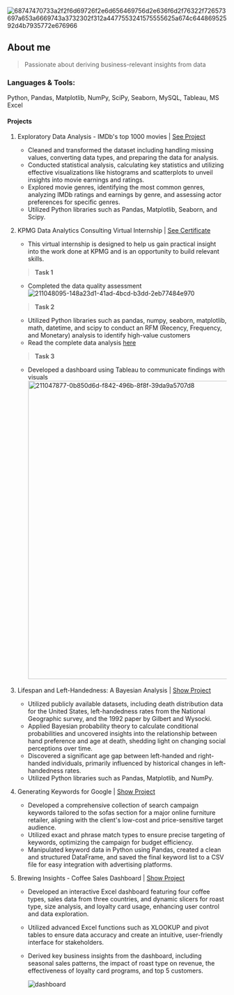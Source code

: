 

![68747470733a2f2f6d69726f2e6d656469756d2e636f6d2f76322f726573697a653a6669743a3732302f312a4477553241575555625a674c64486952592d4b7935772e676966](https://github.com/advaitpillai/portfolio/assets/138120457/e75f82df-690c-43fb-a715-b65c1594d861)

## About me
> Passionate about deriving business-relevant insights from data

### Languages & Tools:
Python, Pandas, Matplotlib, NumPy, SciPy, Seaborn, MySQL, Tableau, MS Excel

#### Projects
1. Exploratory Data Analysis - IMDb's top 1000 movies | [See Project](https://www.kaggle.com/code/advaitgpillai/eda-top-1000-imdb-movies)
   - Cleaned and transformed the dataset including handling missing values, converting data types, and preparing the data for analysis.
   - Conducted statistical analysis, calculating key statistics and utilizing effective visualizations like histograms and scatterplots to unveil insights into movie earnings and ratings.
   - Explored movie genres, identifying the most common genres, analyzing IMDb ratings and earnings by genre, and assessing actor preferences for specific genres.
   - Utilized Python libraries such as Pandas, Matplotlib, Seaborn, and Scipy.
     
2. KPMG Data Analytics Consulting Virtual Internship | [See Certificate](https://forage-uploads-prod.s3.amazonaws.com/completion-certificates/KPMG%20AU/m7W4GMqeT3bh9Nb2c_KPMG%20AU_tDm5QoRH2AhRJ8ANk_1694948409411_completion_certificate.pdf)
   - This virtual internship is designed to help us gain practical insight into the work done at KPMG and is an opportunity to build relevant skills.
   > **Task 1** 
   - Completed the data quality assessment
     ![211048095-148a23d1-41ad-4bcd-b3dd-2eb77484e970](https://github.com/advaitpillai/portfolio/assets/138120457/dd14ba78-5a88-431b-b95d-3313e00e41ff)
     
   > **Task 2**
   - Utilized Python libraries such as pandas, numpy, seaborn, matplotlib, math, datetime, and scipy to conduct an RFM (Recency, Frequency, and Monetary) analysis to identify high-value customers
   - Read the complete data analysis [here](https://www.kaggle.com/code/advaitgpillai/high-value-customer-segmentation-analysis)
     
   > **Task 3**
   - Developed a dashboard using Tableau to communicate findings with visuals
     <img width="683" alt="211047877-0b850d6d-f842-496b-8f8f-39da9a5707d8" src="https://github.com/advaitpillai/portfolio/assets/138120457/f808526d-0d11-4e97-bb42-ef9360676097">

3. Lifespan and Left-Handedness: A Bayesian Analysis | [Show Project](https://www.kaggle.com/code/advaitgpillai/lifespan-and-left-handedness-a-bayesian-analysis)
   - Utilized publicly available datasets, including death distribution data for the United States, left-handedness rates from the National Geographic survey, and the 1992 paper by Gilbert and Wysocki.
   - Applied Bayesian probability theory to calculate conditional probabilities and uncovered insights into the relationship between hand preference and age at death, shedding light on changing social perceptions over time.
   - Discovered a significant age gap between left-handed and right-handed individuals, primarily influenced by historical changes in left-handedness rates.
   - Utilized Python libraries such as Pandas, Matplotlib, and NumPy.
     
4. Generating Keywords for Google | [Show Project](https://www.kaggle.com/code/advaitgpillai/generating-keywords-for-google-ads)
   - Developed a comprehensive collection of search campaign keywords tailored to the sofas section for a major online furniture retailer, aligning with the client's low-cost and price-sensitive target audience.
   - Utilized exact and phrase match types to ensure precise targeting of keywords, optimizing the campaign for budget efficiency.
   - Manipulated keyword data in Python using Pandas, created a clean and structured DataFrame, and saved the final keyword list to a CSV file for easy integration with advertising platforms.
     
5. Brewing Insights - Coffee Sales Dashboard | [Show Project](https://github.com/advaitpillai/brewing-insights/tree/main)
   - Developed an interactive Excel dashboard featuring four coffee types, sales data from three countries, and dynamic slicers for roast type, size analysis, and loyalty card usage, enhancing user control and data exploration.
   - Utilized advanced Excel functions such as XLOOKUP and pivot tables to ensure data accuracy and create an intuitive, user-friendly interface for stakeholders.
   - Derived key business insights from the dashboard, including seasonal sales patterns, the impact of roast type on revenue, the effectiveness of loyalty card programs, and top 5 customers.
     
     ![dashboard](https://github.com/advaitpillai/portfolio/assets/138120457/43797416-f22e-4056-8655-705fa6a6a8c0)

    

